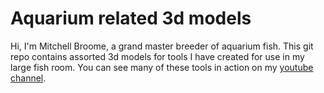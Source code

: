 # Aquarium related 3d models
Hi, I'm Mitchell Broome, a grand master breeder of aquarium fish.  This git repo contains assorted 3d models for tools I have created for use in my large fish room.  You can see many of these tools in action on my [youtube channel](https://www.youtube.com/@mbroome).
